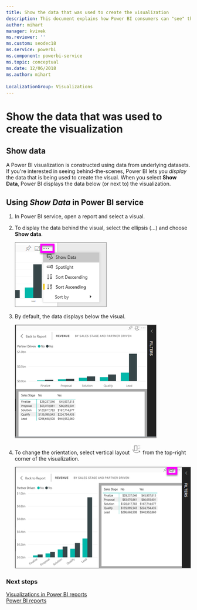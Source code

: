 ```yaml
---
title: Show the data that was used to create the visualization
description: This document explains how Power BI consumers can "see" the data used to create a visual.
author: mihart
manager: kvivek
ms.reviewer: ''
ms.custom: seodec18
ms.service: powerbi
ms.component: powerbi-service
ms.topic: conceptual
ms.date: 12/06/2018
ms.author: mihart

LocalizationGroup: Visualizations
---
```

# Show the data that was used to create the visualization
## Show data
A Power BI visualization is constructed using data from underlying datasets. If you're interested in seeing behind-the-scenes, Power BI lets you *display* the data that is being used to create the visual. When you select **Show Data**, Power BI displays the data below (or next to) the visualization.


## Using *Show Data* in Power BI service
1. In Power BI service, open a report and select a visual.  
2. To display the data behind the visual, select the ellipsis (...) and choose **Show data**.
   
   ![select Show data](./media/end-user-show-data/power-bi-show-data2.png)
3. By default, the data displays below the visual.
   
   ![visual and data vertical display](./media/end-user-show-data/power-bi-explore-show-data-new.png)

4. To change the orientation, select vertical layout ![layout icon](media/end-user-show-data/power-bi-vertical-icon-new.png) from the top-right corner of the visualization.
   
   ![visual and data horizontal display](./media/end-user-show-data/power-bi-explore-show-data2-new.png)

### Next steps
[Visualizations in Power BI reports](../visuals/power-bi-report-visualizations.md)    
[Power BI reports](end-user-reports.md)    
